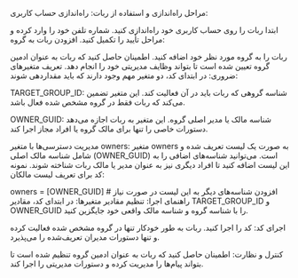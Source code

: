 مراحل راه‌اندازی و استفاده از ربات:
راه‌اندازی حساب کاربری:

ابتدا ربات را روی حساب کاربری خود راه‌اندازی کنید.
شماره تلفن خود را وارد کرده و مراحل تأیید را تکمیل کنید.
افزودن ربات به گروه:

ربات را به گروه مورد نظر خود اضافه کنید.
اطمینان حاصل کنید که ربات به عنوان ادمین گروه تعیین شده است تا بتواند وظایف مدیریتی خود را انجام دهد.
تعریف متغیرهای ضروری:
در ابتدای کد، دو متغیر مهم وجود دارند که باید مقداردهی شوند:

TARGET_GROUP_ID:
شناسه گروهی که ربات باید در آن فعالیت کند. این متغیر تضمین می‌کند که ربات فقط در گروه مشخص شده فعال باشد.

OWNER_GUID:
شناسه مالک یا مدیر اصلی گروه. این متغیر به ربات اجازه می‌دهد دستورات خاصی را تنها برای مالک گروه یا افراد مجاز اجرا کند.

مدیریت دسترسی‌ها با متغیر owners:
متغیر owners به صورت یک لیست تعریف شده و شامل شناسه مالک اصلی (OWNER_GUID) است.
می‌توانید شناسه‌های اضافی را به این لیست اضافه کنید تا افراد دیگری نیز به عنوان مدیر یا مالک ربات شناخته شوند.
نمونه کد برای تعریف لیست مالکان:


owners = [OWNER_GUID]  # افزودن شناسه‌های دیگر به این لیست در صورت نیاز
راهنمای اجرا:
تنظیم مقادیر متغیرها:
در ابتدای کد، مقادیر TARGET_GROUP_ID و OWNER_GUID را با شناسه گروه و شناسه مالک واقعی خود جایگزین کنید.

اجرای کد:
کد را اجرا کنید. ربات به طور خودکار تنها در گروه مشخص شده فعالیت کرده و تنها دستورات مدیران تعریف‌شده را می‌پذیرد.

کنترل و نظارت:
اطمینان حاصل کنید که ربات به عنوان ادمین گروه تنظیم شده است تا بتواند پیام‌ها را مدیریت کرده و دستورات مدیریتی را اجرا کند.
